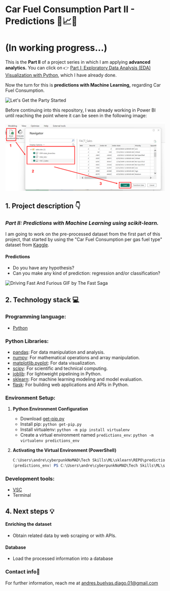 # **Car Fuel Consumption Part II - Predictions 🚗📈🔮**

# (In working progress...)

This is the **Part II** of a project series in which I am applying **advanced analytics.** You can click on 👉 [Part I: Exploratory Data Analysis (EDA) Visualization with Python](https://github.com/AndrewBavuels/Car-Fuel-Consumption-Part-I), which I have already done.

Now the turn for this is **predictions with Machine Learning,** regarding Car Fuel Consumption.

![Let's Get the Party Started](https://media.giphy.com/media/lNGyr4FWfRO8S8LARn/giphy.gif)

Before continuing into this repository, I was already working in Power BI until reaching the point where it can be seen in the following image:

![img_1](https://github.com/AndrewBavuels/Sales-and-Business-Report-with-Microsoft-Power-BI/blob/main/images/1.png)

## 1. Project description 👇
 
### _Part II: Predictions with Machine Learning using scikit-learn._

I am going to work on the pre-processed dataset from the first part of this project, that started by using the "Car Fuel Consumption per gas fuel type" dataset from [Kaggle](https://www.kaggle.com/datasets/anderas/car-consume/). 

#### Predictions

- Do you have any hypothesis?
- Can you make any kind of prediction: regression and/or classification?

<!-- - **Question #1:** Which gas type consumes the most? E10 or SP98?
- **Question #2:** How much is the consume?
- **Question #3:** It consumes 0.4 liters more with E10 gas, isn't it?
- **Question #4:** Which of the two fuels is cheaper, E10 or SP 98? -->

<!-- "_All these questions are answered in the notebook of this repository._" -->

![Driving Fast And Furious GIF by The Fast Saga](https://media3.giphy.com/media/v1.Y2lkPTc5MGI3NjExcmtkcHMzbTJsODltamZtaDFhN3cxM2d6OTRncWVtYng3OWtkOGIzdSZlcD12MV9pbnRlcm5hbF9naWZfYnlfaWQmY3Q9Zw/2EWa4uTH39d2NTJRGy/giphy.gif)
<!-- 
### Exploratory Data Analysis => Summary:

- **Performing data maintenance or cleaning:** Duplicates, null-values, outliers
- **String operations:** Normalize to lowercase, replacing numbers to categorical and vice-versa
- **Feature Engineering:** Merging features, such as 'consumption rate' based on distance and consumed gas
- **Relational model transformation:** For future project steps
- **Answering questions from our Exploratory Data Analysis:** The main goal of this repository -->

<!-- ### Highlights: -->




## **2. Technology stack 💻**

### Programming language:
- [Python](https://docs.python.org/3/)

### Python Libraries:
- [pandas](https://pandas.pydata.org/docs/reference/frame.html): For data manipulation and analysis.
- [numpy](https://numpy.org/doc/stable/): For mathematical operations and array manipulation.
- [matplotlib.pyplot](https://matplotlib.org/stable/contents.html): For data visualization.
- [scipy](https://docs.scipy.org/doc/scipy-1.12.0/reference/generated/scipy.stats.skewnorm.html): For scientific and technical computing.
- [joblib](https://joblib.readthedocs.io/en/latest/): For lightweight pipelining in Python.
- [sklearn](https://scikit-learn.org/stable/): For machine learning modeling and model evaluation.
- [flask](https://flask.palletsprojects.com/en/2.0.x/): For building web applications and APIs in Python.

### Environment Setup:
1. **Python Environment Configuration**
   - Download [get-pip.py](https://bootstrap.pypa.io/get-pip.py)
   - Install pip: `python get-pip.py`
   - Install virtualenv: `python -m pip install virtualenv`
   - Create a virtual environment named `predictions_env`: `python -m virtualenv predictions_env`

2. **Activating the Virtual Environment (PowerShell)**
   ```powershell
   C:\Users\andre\cyberpunkNoMAD\Tech Skills\ML\sklearn\REPO\predictions_env> .\Scripts\Activate.ps1
   (predictions_env) PS C:\Users\andre\cyberpunkNoMAD\Tech Skills\ML\sklearn\REPO\predictions_env>

### Development tools: 
- [VSC](https://code.visualstudio.com/)
- Terminal
<!-- #### Distribution platform
- [Anaconda](https://www.anaconda.com/)

#### Computing environment
- [Jupyter Notebooks](https://jupyter.org/) -->

<!-- ## **3. Folder structure 📁**
```
└── project
    ├── data
    │   ├── raw
    │   │   └── measurements.csv
    │   └── pre_processed
    │   │   └── pre_processed_gas_df.csv
    ├── notebooks
    │   └── main.ipynb
    └── README.md    
``` -->
## **4. Next steps 💡**

#### Enriching the dataset

- Obtain related data by web scraping or with APIs.

#### Database

- Load the processed information into a database

###  **Contact info📧**
For further information, reach me at andres.buelvas.diago.01@gmail.com
